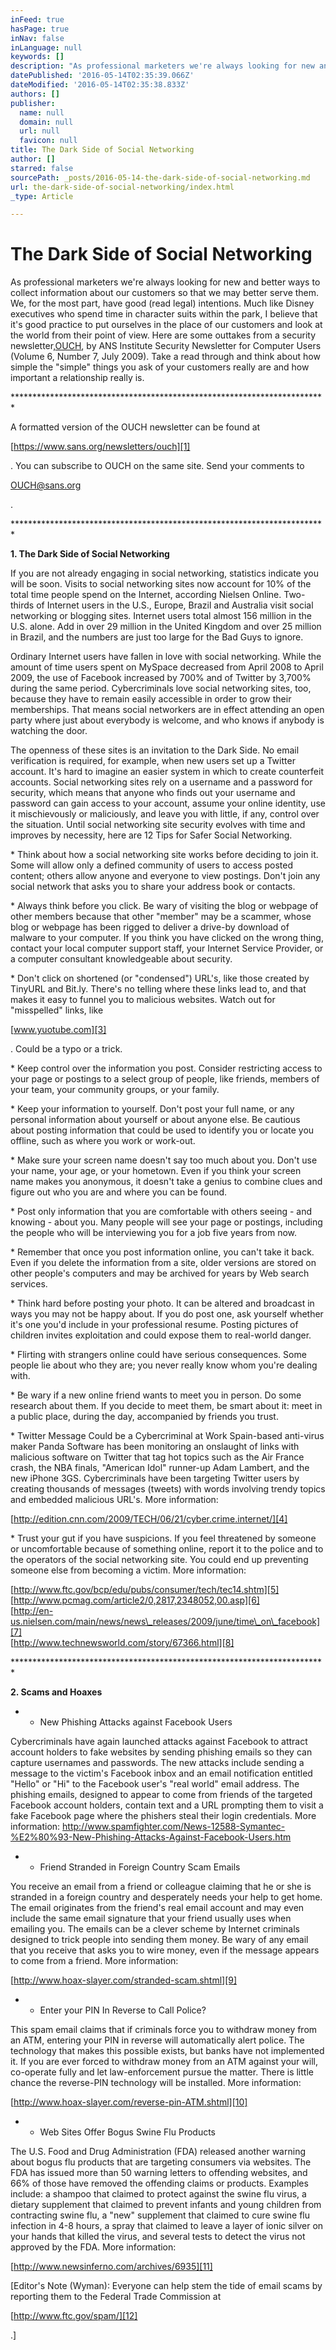 ```yaml
---
inFeed: true
hasPage: true
inNav: false
inLanguage: null
keywords: []
description: "As professional marketers we're always looking for new and better ways to collect information about our customers so that we may better serve them. We, for the most part, have good (read legal) intentions. Much like Disney executives who spend time in character suits within the park, I believe that it's good practice to put ourselves in the place of our customers and look at the world from their point of view. Here are some outtakes from a security newsletter,OUCH, by ANS Institute Security Newsletter for Computer Users (Volume 6, Number 7, July 2009). Take a read through and think about how simple the \"simple\" things you ask of your customers really are and how important a relationship really is. "
datePublished: '2016-05-14T02:35:39.066Z'
dateModified: '2016-05-14T02:35:38.833Z'
authors: []
publisher:
  name: null
  domain: null
  url: null
  favicon: null
title: The Dark Side of Social Networking
author: []
starred: false
sourcePath: _posts/2016-05-14-the-dark-side-of-social-networking.md
url: the-dark-side-of-social-networking/index.html
_type: Article

---
```

# The Dark Side of Social Networking

As professional marketers we're always looking for new and better ways to collect information about our customers so that we may better serve them. We, for the most part, have good (read legal) intentions. Much like Disney executives who spend time in character suits within the park, I believe that it's good practice to put ourselves in the place of our customers and look at the world from their point of view. Here are some outtakes from a security newsletter,[OUCH][0], by ANS Institute Security Newsletter for Computer Users (Volume 6, Number 7, July 2009). Take a read through and think about how simple the "simple" things you ask of your customers really are and how important a relationship really is.

\*\*\*\*\*\*\*\*\*\*\*\*\*\*\*\*\*\*\*\*\*\*\*\*\*\*\*\*\*\*\*\*\*\*\*\*\*\*\*\*\*\*\*\*\*\*\*\*\*\*\*\*\*\*\*\*\*\*\*\*\*\*\*\*\*\*\*\*\*\*\*\*

A formatted version of the OUCH newsletter can be found at

[https://www.sans.org/newsletters/ouch][1]

. You can subscribe to OUCH on the same site. Send your comments to

[OUCH@sans.org][2]

.

\*\*\*\*\*\*\*\*\*\*\*\*\*\*\*\*\*\*\*\*\*\*\*\*\*\*\*\*\*\*\*\*\*\*\*\*\*\*\*\*\*\*\*\*\*\*\*\*\*\*\*\*\*\*\*\*\*\*\*\*\*\*\*\*\*\*\*\*\*\*\*\*

**1\. The Dark Side of Social Networking**

If you are not already engaging in social networking, statistics indicate you will be soon. Visits to social networking sites now account for 10% of the total time people spend on the Internet, according Nielsen Online. Two-thirds of Internet users in the U.S., Europe, Brazil and Australia visit social networking or blogging sites. Internet users total almost 156 million in the U.S. alone. Add in over 29 million in the United Kingdom and over 25 million in Brazil, and the numbers are just too large for the Bad Guys to ignore.

Ordinary Internet users have fallen in love with social networking. While the amount of time users spent on MySpace decreased from April 2008 to April 2009, the use of Facebook increased by 700% and of Twitter by 3,700% during the same period. Cybercriminals love social networking sites, too, because they have to remain easily accessible in order to grow their memberships. That means social networkers are in effect attending an open party where just about everybody is welcome, and who knows if anybody is watching the door.

The openness of these sites is an invitation to the Dark Side. No email verification is required, for example, when new users set up a Twitter account. It's hard to imagine an easier system in which to create counterfeit accounts. Social networking sites rely on a username and a password for security, which means that anyone who finds out your username and password can gain access to your account, assume your online identity, use it mischievously or maliciously, and leave you with little, if any, control over the situation. Until social networking site security evolves with time and improves by necessity, here are 12 Tips for Safer Social Networking.

\* Think about how a social networking site works before deciding to join it. Some will allow only a defined community of users to access posted content; others allow anyone and everyone to view postings. Don't join any social network that asks you to share your address book or contacts.

\* Always think before you click. Be wary of visiting the blog or webpage of other members because that other "member" may be a scammer, whose blog or webpage has been rigged to deliver a drive-by download of malware to your computer. If you think you have clicked on the wrong thing, contact your local computer support staff, your Internet Service Provider, or a computer consultant knowledgeable about security.

\* Don't click on shortened (or "condensed") URL's, like those created by TinyURL and Bit.ly. There's no telling where these links lead to, and that makes it easy to funnel you to malicious websites. Watch out for "misspelled" links, like

[www.yuotube.com][3]

. Could be a typo or a trick.

\* Keep control over the information you post. Consider restricting access to your page or postings to a select group of people, like friends, members of your team, your community groups, or your family.

\* Keep your information to yourself. Don't post your full name, or any personal information about yourself or about anyone else. Be cautious about posting information that could be used to identify you or locate you offline, such as where you work or work-out.

\* Make sure your screen name doesn't say too much about you. Don't use your name, your age, or your hometown. Even if you think your screen name makes you anonymous, it doesn't take a genius to combine clues and figure out who you are and where you can be found.

\* Post only information that you are comfortable with others seeing - and knowing - about you. Many people will see your page or postings, including the people who will be interviewing you for a job five years from now.

\* Remember that once you post information online, you can't take it back. Even if you delete the information from a site, older versions are stored on other people's computers and may be archived for years by Web search services.

\* Think hard before posting your photo. It can be altered and broadcast in ways you may not be happy about. If you do post one, ask yourself whether it's one you'd include in your professional resume. Posting pictures of children invites exploitation and could expose them to real-world danger.

\* Flirting with strangers online could have serious consequences. Some people lie about who they are; you never really know whom you're dealing with.

\* Be wary if a new online friend wants to meet you in person. Do some research about them. If you decide to meet them, be smart about it: meet in a public place, during the day, accompanied by friends you trust.

\* Twitter Message Could be a Cybercriminal at Work Spain-based anti-virus maker Panda Software has been monitoring an onslaught of links with malicious software on Twitter that tag hot topics such as the Air France crash, the NBA finals, "American Idol" runner-up Adam Lambert, and the new iPhone 3GS. Cybercriminals have been targeting Twitter users by creating thousands of messages (tweets) with words involving trendy topics and embedded malicious URL's. More information:

[http://edition.cnn.com/2009/TECH/06/21/cyber.crime.internet/][4]

\* Trust your gut if you have suspicions. If you feel threatened by someone or uncomfortable because of something online, report it to the police and to the operators of the social networking site. You could end up preventing someone else from becoming a victim. More information:

[http://www.ftc.gov/bcp/edu/pubs/consumer/tech/tec14.shtm][5]  
[http://www.pcmag.com/article2/0,2817,2348052,00.asp][6]  
[http://en-us.nielsen.com/main/news/news\_releases/2009/june/time\_on\_facebook][7]  
[http://www.technewsworld.com/story/67366.html][8]

\*\*\*\*\*\*\*\*\*\*\*\*\*\*\*\*\*\*\*\*\*\*\*\*\*\*\*\*\*\*\*\*\*\*\*\*\*\*\*\*\*\*\*\*\*\*\*\*\*\*\*\*\*\*\*\*\*\*\*\*\*\*\*\*\*\*\*\*\*\*\*\*

**2\. Scams and Hoaxes**

- - New Phishing Attacks against Facebook Users

Cybercriminals have again launched attacks against Facebook to attract account holders to fake websites by sending phishing emails so they can capture usernames and passwords. The new attacks include sending a message to the victim's Facebook inbox and an email notification entitled "Hello" or "Hi" to the Facebook user's "real world" email address. The phishing emails, designed to appear to come from friends of the targeted Facebook account holders, contain text and a URL prompting them to visit a fake Facebook page where the phishers steal their login credentials.  More information: http://www.spamfighter.com/News-12588-Symantec-%E2%80%93-New-Phishing-Attacks-Against-Facebook-Users.htm

- - Friend Stranded in Foreign Country Scam Emails

You receive an email from a friend or colleague claiming that he or she is stranded in a foreign country and desperately needs your help to get home. The email originates from the friend's real email account and may even include the same email signature that your friend usually uses when emailing you. The emails can be a clever scheme by Internet criminals designed to trick people into sending them money. Be wary of any email that you receive that asks you to wire money, even if the message appears to come from a friend. More information:

[http://www.hoax-slayer.com/stranded-scam.shtml][9]

- - Enter your PIN In Reverse to Call Police?

This spam email claims that if criminals force you to withdraw money from an ATM, entering your PIN in reverse will automatically alert police. The technology that makes this possible exists, but banks have not implemented it.  If you are ever forced to withdraw money from an ATM against your will, co-operate fully and let law-enforcement pursue the matter. There is little chance the reverse-PIN technology will be installed. More information:

[http://www.hoax-slayer.com/reverse-pin-ATM.shtml][10]

- - Web Sites Offer Bogus Swine Flu Products

The U.S. Food and Drug Administration (FDA) released another warning about bogus flu products that are targeting consumers via websites. The FDA has issued more than 50 warning letters to offending websites, and 66% of those have removed the offending claims or products. Examples include: a shampoo that claimed to protect against the swine flu virus, a dietary supplement that claimed to prevent infants and young children from contracting swine flu, a "new" supplement that claimed to cure swine flu infection in 4-8 hours, a spray that claimed to leave a layer of ionic silver on your hands that killed the virus, and several tests to detect the virus not approved by the FDA. More information:

[http://www.newsinferno.com/archives/6935][11]

\[Editor's Note (Wyman): Everyone can help stem the tide of email scams by reporting them to the Federal Trade Commission at

[http://www.ftc.gov/spam/][12]

.\]

[0]: https://www.sans.org/newsletters/ouch "OUCH Security Newsletter"
[1]: https://www.sans.org/newsletters/ouch
[2]: mailto:OUCH@sans.org
[3]: http://www.yuotube.com/
[4]: http://edition.cnn.com/2009/TECH/06/21/cyber.crime.internet/
[5]: http://www.ftc.gov/bcp/edu/pubs/consumer/tech/tec14.shtm
[6]: http://www.pcmag.com/article2/0,2817,2348052,00.asp
[7]: http://en-us.nielsen.com/main/news/news_releases/2009/june/time_on_faceb
[8]: http://www.technewsworld.com/story/67366.html
[9]: http://www.hoax-slayer.com/stranded-scam.shtml
[10]: http://www.hoax-slayer.com/reverse-pin-ATM.shtml
[11]: http://www.newsinferno.com/archives/6935
[12]: http://www.ftc.gov/spam/